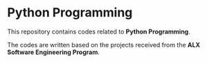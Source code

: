 # Python Programming

This repository contains codes related to **Python Programming**.

The codes are written based on the projects received from the **ALX Software Engineering Program**. 

